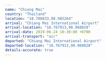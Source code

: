 ```yaml
---
name: "Chiang Mai"
country: "Thailand"
location: "18.788833,98.985264"
arrival: "Chiang Mai International Airport"
arrival-location: "18.767913,98.968028"
arrival-date: 2019-06-24 10:30:00 +0700
arrival-transport: "air"
departed: "Chiang Mai International Airport"
departed-location: "18.767913,98.968028"
details-accurate: true
---
```

